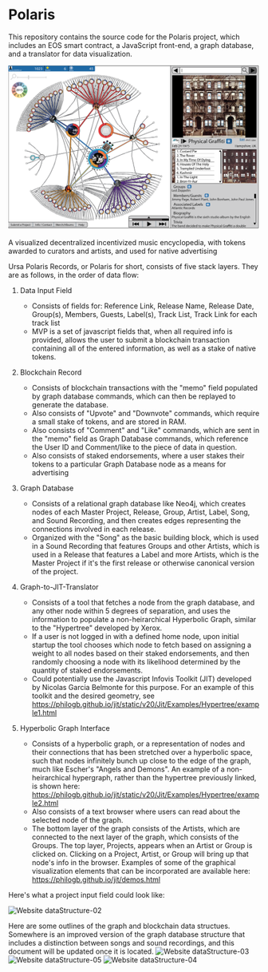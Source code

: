 # Polaris

This repository contains the source code for the Polaris project, which includes an EOS smart contract, a JavaScript front-end, a graph database, and a translator for data visualization.

![Image of Polaris](https://github.com/UrsaPolarisRecords/Polaris/blob/main/Website%20Mock-up-01.png)

A visualized decentralized incentivized music encyclopedia, with tokens awarded to curators and artists, and used for native advertising

Ursa Polaris Records, or Polaris for short, consists of five stack layers. They are as follows, in the order of data flow:

1. Data Input Field
    - Consists of fields for: Reference Link, Release Name, Release Date, Group(s), Members, Guests, Label(s), Track List, Track Link for each track list
    - MVP is a set of javascript fields that, when all required info is provided, allows the user to submit a blockchain transaction containing all of the entered information, as well as a stake of native tokens.

2. Blockchain Record
    - Consists of blockchain transactions with the "memo" field populated by graph database commands, which can then be replayed to generate the database.
    - Also consists of "Upvote" and "Downvote" commands, which require a small stake of tokens, and are stored in RAM.
    - Also consists of "Comment" and "Like" commands, which are sent in the "memo" field as Graph Database commands, which reference the User ID and Comment/like to the piece of data in question.
    - Also consists of staked endorsements, where a user stakes their tokens to a particular Graph Database node as a means for advertising
 
3. Graph Database
    - Consists of a relational graph database like Neo4j, which creates nodes of each Master Project, Release, Group, Artist, Label, Song, and Sound Recording, and then creates edges representing the connections involved in each release. 
    - Organized with the "Song" as the basic building block, which is used in a Sound Recording that features Groups and other Artists, which is used in a Release that features a Label and more Artists, which is the Master Project if it's the first release or otherwise canonical version of the project.
 
4. Graph-to-JIT-Translator
    - Consists of a tool that fetches a node from the graph database, and any other node within 5 degrees of separation, and uses the information to populate a non-heirarchical Hyperbolic Graph, similar to the "Hypertree" developed by Xerox. 
    - If a user is not logged in with a defined home node, upon initial startup the tool chooses which node to fetch based on assigning a weight to all nodes based on their staked endorsements, and then randomly choosing a node with its likelihood determined by the quantity of staked endorsements.
    - Could potentially use the Javascript Infovis Toolkit (JIT) developed by Nicolas Garcia Belmonte for this purpose. For an example of this toolkit and the desired geometry, see https://philogb.github.io/jit/static/v20/Jit/Examples/Hypertree/example1.html 
  
5. Hyperbolic Graph Interface
    - Consists of a hyperbolic graph, or a representation of nodes and their connections that has been stretched over a hyperbolic space, such that nodes infinitely bunch up close to the edge of the graph, much like Escher's "Angels and Demons". An example of a non-heirarchical hypergraph, rather than the hypertree previously linked, is shown here: https://philogb.github.io/jit/static/v20/Jit/Examples/Hypertree/example2.html
    - Also consists of a text browser where users can read about the selected node of the graph.
    - The bottom layer of the graph consists of the Artists, which are connected to the next layer of the graph, which consists of the Groups. The top layer, Projects, appears when an Artist or Group is clicked on. Clicking on a Project, Artist, or Group will bring up that node's info in the browser. Examples of some of the graphical visualization elements that can be incorporated are available here: https://philogb.github.io/jit/demos.html

Here's what a project input field could look like:

![Website dataStructure-02](https://user-images.githubusercontent.com/36178664/167821145-5b3164b4-bfc2-4a72-b419-6cb850da5cb0.png)


Here are some outlines of the graph and blockchain data structues. Somewhere is an improved version of the graph database structure that includes a distinction between songs and sound recordings, and this document will be updated once it is located.
![Website dataStructure-03](https://user-images.githubusercontent.com/36178664/167820763-24cc9e38-5fed-4b4d-844c-c760013d8bdd.png)
![Website dataStructure-05](https://user-images.githubusercontent.com/36178664/167820813-774332cd-8c9a-4362-b208-8d0e6a031a43.png)
![Website dataStructure-04](https://user-images.githubusercontent.com/36178664/167820858-d1b9d320-d5d3-4e66-9e51-c58dc6a8d8cb.png)

